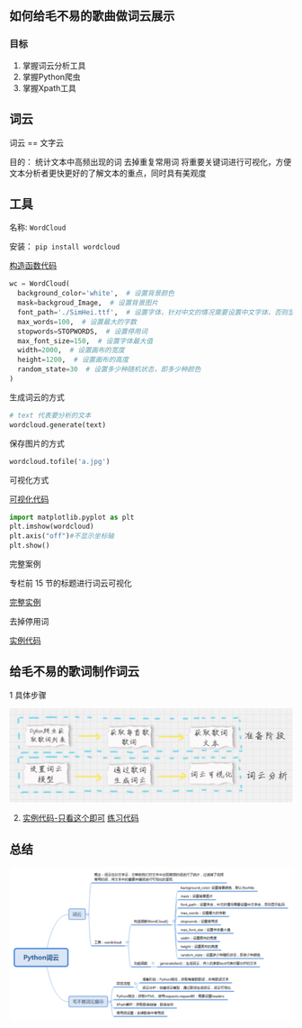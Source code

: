 ## 如何给毛不易的歌曲做词云展示

### 目标

1. 掌握词云分析工具
2. 掌握Python爬虫
3. 掌握Xpath工具

## 词云

词云 == 文字云

目的： 统计文本中高频出现的词 去掉重复常用词 将重要关键词进行可视化，方便文本分析者更快更好的了解文本的重点，同时具有美观度

## 工具

名称: `WordCloud`

安装： `pip install wordcloud`

[构造函数代码](./constructor.py) 
```python
wc = WordCloud(
  background_color='white',  # 设置背景颜色
  mask=backgroud_Image,  # 设置背景图片
  font_path='./SimHei.ttf',  # 设置字体，针对中文的情况需要设置中文字体，否则显示乱码
  max_words=100,  # 设置最大的字数
  stopwords=STOPWORDS,  # 设置停用词
  max_font_size=150,  # 设置字体最大值
  width=2000,  # 设置画布的宽度
  height=1200,  # 设置画布的高度
  random_state=30  # 设置多少种随机状态，即多少种颜色
)
```
生成词云的方式

```python
# text 代表要分析的文本
wordcloud.generate(text)
```

保存图片的方式

```python
wordcloud.tofile('a.jpg')
```

可视化方式

[可视化代码](./demo1.py)
```python
import matplotlib.pyplot as plt
plt.imshow(wordcloud)
plt.axis("off")#不显示坐标轴
plt.show()
```

完整案例 

专栏前 15 节的标题进行词云可视化

[完整实例](demo2.py)

去掉停用词

[实例代码](demo3.py)


## 给毛不易的歌词制作词云

1 具体步骤

![](词云步骤.jpg)

2. [实例代码-只看这个即可](demo4.py)
[练习代码](practice.py)

## 总结

![](python词云.png)



